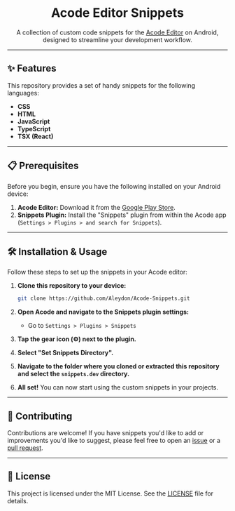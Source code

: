 <h1 align="center">Acode Editor Snippets</h1>

<p align="center">
  A collection of custom code snippets for the <a href="https://acode.app/">Acode Editor</a> on Android, designed to streamline your development workflow.
</p>

---

## ✨ Features

This repository provides a set of handy snippets for the following languages:

- **CSS**
- **HTML**
- **JavaScript**
- **TypeScript**
- **TSX (React)**

---

## 📋 Prerequisites

Before you begin, ensure you have the following installed on your Android device:

1.  **Acode Editor:** Download it from the [Google Play Store](https://play.google.com/store/apps/details?id=com.foxdebug.acodefree).
2.  **Snippets Plugin:** Install the "Snippets" plugin from within the Acode app (`Settings > Plugins > and search for Snippets`).

---

## 🛠️ Installation & Usage

Follow these steps to set up the snippets in your Acode editor:

1.  **Clone this repository to your device:**

    ```bash
    git clone https://github.com/Aleydon/Acode-Snippets.git
    ```


2.  **Open Acode and navigate to the Snippets plugin settings:**

    - Go to `Settings > Plugins > Snippets`

3.  **Tap the gear icon (⚙️) next to the plugin.**

4.  **Select "Set Snippets Directory".**

5.  **Navigate to the folder where you cloned or extracted this repository and select the `snippets.dev` directory.**

6.  **All set!** You can now start using the custom snippets in your projects.

---

## 🤝 Contributing

Contributions are welcome! If you have snippets you'd like to add or improvements you'd like to suggest, please feel free to open an [issue](https://github.com/your-username/your-repo-name/issues) or a [pull request](https://github.com/your-username/your-repo-name/pulls).

---

## 📄 License

This project is licensed under the MIT License. See the [LICENSE](LICENSE) file for details.
